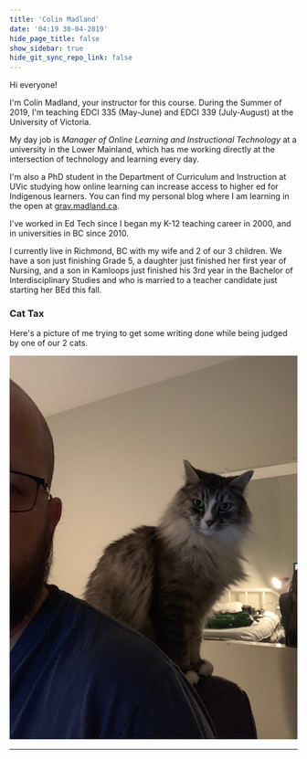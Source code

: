 ```yaml
---
title: 'Colin Madland'
date: '04:19 30-04-2019'
hide_page_title: false
show_sidebar: true
hide_git_sync_repo_link: false
---
```


Hi everyone!

I'm Colin Madland, your instructor for this course. During the Summer of 2019, I'm teaching EDCI 335 (May-June) and EDCI 339 (July-August) at the University of Victoria.

My day job is *Manager of Online Learning and Instructional Technology* at a university in the Lower Mainland, which has me working directly at the intersection of technology and learning every day.

I'm also a PhD student in the Department of Curriculum and Instruction at UVic studying how online learning can increase access to higher ed for Indigenous learners. You can find my personal blog where I am learning in the open at [grav.madland.ca](https://grav.madland.ca).

I've worked in Ed Tech since I began my K-12 teaching career in 2000, and in universities in BC since 2010.

I currently live in Richmond, BC with my wife and 2 of our 3 children. We have a son just finishing Grade 5, a daughter just finished her first year of Nursing, and a son in Kamloops just finished his 3rd year in the Bachelor of Interdisciplinary Studies and who is married to a teacher candidate just starting her BEd this fall.

### Cat Tax

Here's a picture of me trying to get some writing done while being judged by one of our 2 cats.

![](cat-tax.jpeg)


---
